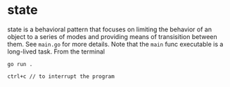 # state

state is a behavioral pattern that focuses on limiting the behavior of an object to a
series of modes and providing means of transisition between them. See `main.go` for
more details. Note that the `main` func executable is a long-lived task. From the terminal
```
go run .

ctrl+c // to interrupt the program
```

